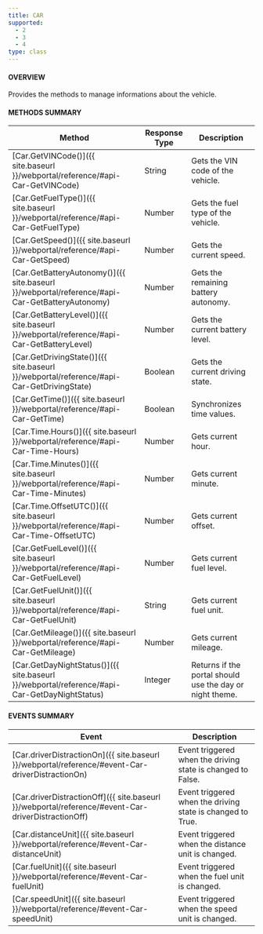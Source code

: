```yaml
---
title: CAR
supported:
  - 2
  - 3
  - 4
type: class
---
```


#### OVERVIEW

Provides the methods to manage informations about the vehicle.

#### METHODS SUMMARY

Method | Response Type | Description
-----|----|----
[Car.GetVINCode()]({{ site.baseurl }}/webportal/reference/#api-Car-GetVINCode) | String | Gets the VIN code of the vehicle.
[Car.GetFuelType()]({{ site.baseurl }}/webportal/reference/#api-Car-GetFuelType) | Number| Gets the fuel type of the vehicle.
[Car.GetSpeed()]({{ site.baseurl }}/webportal/reference/#api-Car-GetSpeed) | Number| Gets the current speed.
[Car.GetBatteryAutonomy()]({{ site.baseurl }}/webportal/reference/#api-Car-GetBatteryAutonomy) | Number| Gets the remaining battery autonomy.
[Car.GetBatteryLevel()]({{ site.baseurl }}/webportal/reference/#api-Car-GetBatteryLevel) | Number| Gets the current battery level.
[Car.GetDrivingState()]({{ site.baseurl }}/webportal/reference/#api-Car-GetDrivingState) | Boolean | Gets the current driving state.
[Car.GetTime()]({{ site.baseurl }}/webportal/reference/#api-Car-GetTime) | Boolean | Synchronizes time values.
[Car.Time.Hours()]({{ site.baseurl }}/webportal/reference/#api-Car-Time-Hours) | Number | Gets current hour.
[Car.Time.Minutes()]({{ site.baseurl }}/webportal/reference/#api-Car-Time-Minutes) | Number | Gets current minute.
[Car.Time.OffsetUTC()]({{ site.baseurl }}/webportal/reference/#api-Car-Time-OffsetUTC) | Number | Gets current offset.
[Car.GetFuelLevel()]({{ site.baseurl }}/webportal/reference/#api-Car-GetFuelLevel) | Number | Gets current fuel level.
[Car.GetFuelUnit()]({{ site.baseurl }}/webportal/reference/#api-Car-GetFuelUnit) | String | Gets current fuel unit.
[Car.GetMileage()]({{ site.baseurl }}/webportal/reference/#api-Car-GetMileage) | Number | Gets current mileage.
[Car.GetDayNightStatus()]({{ site.baseurl }}/webportal/reference/#api-Car-GetDayNightStatus) | Integer | Returns if the portal should use the day or night theme.

#### EVENTS SUMMARY

Event | Description
----|----
[Car.driverDistractionOn]({{ site.baseurl }}/webportal/reference/#event-Car-driverDistractionOn) | Event triggered when the driving state is changed to False.
[Car.driverDistractionOff]({{ site.baseurl }}/webportal/reference/#event-Car-driverDistractionOff) | Event triggered when the driving state is changed to True.
[Car.distanceUnit]({{ site.baseurl }}/webportal/reference/#event-Car-distanceUnit) | Event triggered when the distance unit is changed.
[Car.fuelUnit]({{ site.baseurl }}/webportal/reference/#event-Car-fuelUnit) | Event triggered when the fuel unit is changed.
[Car.speedUnit]({{ site.baseurl }}/webportal/reference/#event-Car-speedUnit) | Event triggered when the speed unit is changed.
